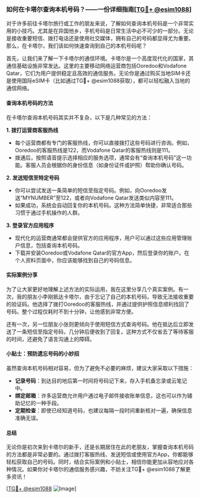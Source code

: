 ### 如何在卡塔尔查询本机号码？——一份详细指南[[TG💪+ @esim1088](https://t.me/s/esim1088)]

对于许多前往卡塔尔旅行或工作的朋友来说，了解如何查询本机号码是一个非常实用的小技巧。尤其是在异国他乡，手机号码是日常生活中必不可少的一部分。无论是接收重要短信、拨打电话还是使用社交媒体，拥有自己的号码都显得尤为重要。那么，在卡塔尔，我们该如何快速查询到自己的本机号码呢？

首先，让我们来了解一下卡塔尔的通信环境。卡塔尔是一个高度现代化的国家，其通信基础设施非常发达。这里的主要移动网络运营商包括Ooredoo和Vodafone Qatar，它们为用户提供稳定且高效的通信服务。无论你是通过购买当地SIM卡还是使用国际eSIM卡（比如通过TG💪+ @esim1088获取），都可以轻松融入当地的通信网络。

#### 查询本机号码的方法

在卡塔尔查询本机号码其实并不复杂，以下是几种常见的方法：

**1. 拨打运营商客服热线**
   - 每个运营商都有专门的客服热线，你可以直接拨打这些号码进行咨询。例如，Ooredoo的客服热线是122，而Vodafone Qatar的客服热线则是111。
   - 拨通后，按照语音提示选择相应的服务选项，通常会有“查询本机号码”这一功能。客服人员会根据你的身份信息（如身份证件或护照）帮助你确认号码。

**2. 发送短信至特定号码**
   - 你可以尝试发送一条简单的短信至指定号码。例如，向Ooredoo发送“MYNUMBER”至122，或者向Vodafone Qatar发送类似内容至111。
   - 如果成功，系统会自动回复你的本机号码。这种方法简单快捷，非常适合那些习惯于通过手机操作的人群。

**3. 登录官方应用程序**
   - 现代化的运营商通常都会提供官方的应用程序，用户可以通过这些应用管理账户信息，包括查询本机号码。
   - 下载并安装Ooredoo或Vodafone Qatar的官方App，然后登录你的账户。在个人资料页面中，你应该能够找到自己的号码信息。

#### 实际案例分享

为了让大家更好地理解上述方法的实际运用，我在这里分享几个真实案例。有一次，我的朋友小李刚抵达卡塔尔，由于忘记了自己的本机号码，导致无法接收重要的验证码。他选择了拨打Ooredoo的客服热线，并通过提供护照信息顺利找回了号码。整个过程仅耗时不到十分钟，让他感到非常方便。

还有一次，另一位朋友小张则更倾向于使用短信方式查询号码。他在抵达后立即发送了一条短信至指定号码，几分钟后便收到了回复。这种方式不仅省去了等待客服的时间，还避免了语言沟通上的障碍。

#### 小贴士：预防遗忘号码的小妙招

虽然查询本机号码相对容易，但为了避免不必要的麻烦，建议大家采取以下措施：
   - **记录号码**：到达目的地后第一时间将号码记下来，存入手机备忘录或云笔记中。
   - **绑定邮箱**：许多运营商允许用户通过电子邮件接收账单信息，这也可以作为辅助记忆的一种手段。
   - **定期检查**：即使已经知道号码，也建议每隔一段时间重新核对一遍，确保信息准确无误。

#### 总结

无论你是初次来到卡塔尔的新手，还是长期居住在此的老朋友，掌握查询本机号码的方法都是非常必要的。通过拨打客服热线、发送短信或使用官方App，你都能够轻松获取自己的号码。同时，结合实际案例和小贴士，相信你能更加从容地应对各种情况。如果你对卡塔尔的通信服务感兴趣，不妨关注TG💪+ @esim1088了解更多资讯！

[[TG💪+ @esim1088](https://t.me/s/esim1088) ![Image](https://i.postimg.cc/4NQfJmqS/Snipaste-2025-05-13-00-14-12.png)]